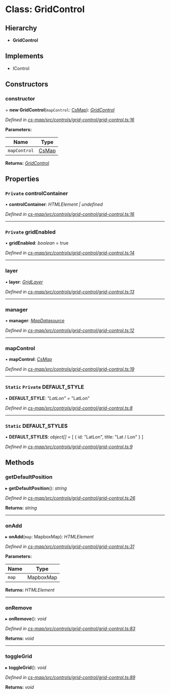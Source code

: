 # Class: GridControl

## Hierarchy

* **GridControl**

## Implements

* IControl

## Constructors

###  constructor

\+ **new GridControl**(`mapControl`: [CsMap](_cs_map_src_components_cs_map_cs_map_.csmap.md)): *[GridControl](_cs_map_src_controls_grid_control_grid_control_.gridcontrol.md)*

*Defined in [cs-map/src/controls/grid-control/grid-control.ts:16](https://github.com/RichardHovenkamp/csnext/blob/c891e154/packages/cs-map/src/controls/grid-control/grid-control.ts#L16)*

**Parameters:**

Name | Type |
------ | ------ |
`mapControl` | [CsMap](_cs_map_src_components_cs_map_cs_map_.csmap.md) |

**Returns:** *[GridControl](_cs_map_src_controls_grid_control_grid_control_.gridcontrol.md)*

## Properties

### `Private` controlContainer

• **controlContainer**: *HTMLElement | undefined*

*Defined in [cs-map/src/controls/grid-control/grid-control.ts:16](https://github.com/RichardHovenkamp/csnext/blob/c891e154/packages/cs-map/src/controls/grid-control/grid-control.ts#L16)*

___

### `Private` gridEnabled

• **gridEnabled**: *boolean* = true

*Defined in [cs-map/src/controls/grid-control/grid-control.ts:14](https://github.com/RichardHovenkamp/csnext/blob/c891e154/packages/cs-map/src/controls/grid-control/grid-control.ts#L14)*

___

###  layer

• **layer**: *[GridLayer](_cs_map_src_layers_grid_layer_.gridlayer.md)*

*Defined in [cs-map/src/controls/grid-control/grid-control.ts:13](https://github.com/RichardHovenkamp/csnext/blob/c891e154/packages/cs-map/src/controls/grid-control/grid-control.ts#L13)*

___

###  manager

• **manager**: *[MapDatasource](_cs_map_src_datasources_map_datasource_.mapdatasource.md)*

*Defined in [cs-map/src/controls/grid-control/grid-control.ts:12](https://github.com/RichardHovenkamp/csnext/blob/c891e154/packages/cs-map/src/controls/grid-control/grid-control.ts#L12)*

___

###  mapControl

• **mapControl**: *[CsMap](_cs_map_src_components_cs_map_cs_map_.csmap.md)*

*Defined in [cs-map/src/controls/grid-control/grid-control.ts:19](https://github.com/RichardHovenkamp/csnext/blob/c891e154/packages/cs-map/src/controls/grid-control/grid-control.ts#L19)*

___

### `Static` `Private` DEFAULT_STYLE

▪ **DEFAULT_STYLE**: *"LatLon"* = "LatLon"

*Defined in [cs-map/src/controls/grid-control/grid-control.ts:8](https://github.com/RichardHovenkamp/csnext/blob/c891e154/packages/cs-map/src/controls/grid-control/grid-control.ts#L8)*

___

### `Static` DEFAULT_STYLES

▪ **DEFAULT_STYLES**: *object[]* =  [
        { id: "LatLon", title: "Lat / Lon" }
    ]

*Defined in [cs-map/src/controls/grid-control/grid-control.ts:9](https://github.com/RichardHovenkamp/csnext/blob/c891e154/packages/cs-map/src/controls/grid-control/grid-control.ts#L9)*

## Methods

###  getDefaultPosition

▸ **getDefaultPosition**(): *string*

*Defined in [cs-map/src/controls/grid-control/grid-control.ts:26](https://github.com/RichardHovenkamp/csnext/blob/c891e154/packages/cs-map/src/controls/grid-control/grid-control.ts#L26)*

**Returns:** *string*

___

###  onAdd

▸ **onAdd**(`map`: MapboxMap): *HTMLElement*

*Defined in [cs-map/src/controls/grid-control/grid-control.ts:31](https://github.com/RichardHovenkamp/csnext/blob/c891e154/packages/cs-map/src/controls/grid-control/grid-control.ts#L31)*

**Parameters:**

Name | Type |
------ | ------ |
`map` | MapboxMap |

**Returns:** *HTMLElement*

___

###  onRemove

▸ **onRemove**(): *void*

*Defined in [cs-map/src/controls/grid-control/grid-control.ts:83](https://github.com/RichardHovenkamp/csnext/blob/c891e154/packages/cs-map/src/controls/grid-control/grid-control.ts#L83)*

**Returns:** *void*

___

###  toggleGrid

▸ **toggleGrid**(): *void*

*Defined in [cs-map/src/controls/grid-control/grid-control.ts:89](https://github.com/RichardHovenkamp/csnext/blob/c891e154/packages/cs-map/src/controls/grid-control/grid-control.ts#L89)*

**Returns:** *void*

